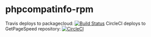 # phpcompatinfo-rpm

Travis deploys to packagecloud: [![Build Status](https://travis-ci.org/GetPageSpeed/phpcompatinfo-rpm.svg?branch=master)](https://travis-ci.org/GetPageSpeed/phpcompatinfo-rpm)
CircleCI deploys to GetPageSpeed repository: [![CircleCI](https://circleci.com/gh/GetPageSpeed/phpcompatinfo-rpm/tree/master.svg?style=svg)](https://circleci.com/gh/GetPageSpeed/phpcompatinfo-rpm/tree/master)





